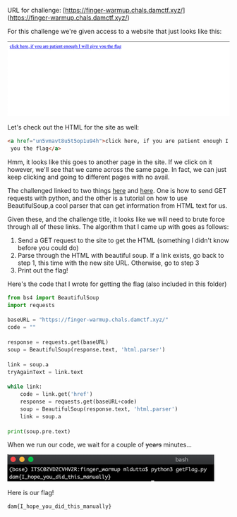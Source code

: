 URL for challenge: [https://finger-warmup.chals.damctf.xyz/]
(https://finger-warmup.chals.damctf.xyz/)

For this challenge we're given access to a website that just looks like this:

![](images/firstPage.png)

Let's check out the HTML for the site as well:

```html
<a href="un5vmavt8u5t5op1u94h">click here, if you are patient enough I will give
 you the flag</a>
```

Hmm, it looks like this goes to another page in the site. If we click on it
however, we'll see that we came across the same page. In fact, we can just 
keep clicking and going to different pages with no avail.

The challenged linked to two things 
[here](https://realpython.com/python-requests/) and 
[here](https://programminghistorian.org/en/lessons/intro-to-beautiful-soup). 
One is how to send GET requests with python, and the other is a tutorial on 
how to use BeautifulSoup,a cool parser that can get information from HTML text 
for us.

Given these, and the challenge title, it looks like we will need to brute force 
through all of these links. The algorithm that I came up with goes as follows:

1. Send a GET request to the site to get the HTML (something I didn't know 
before you could do)
2. Parse through the HTML with beautiful soup. If a link exists, go back to step
1, this time with the new site URL. Otherwise, go to step 3
3. Print out the flag!

Here's the code that I wrote for getting the flag (also included in this folder)

```python
from bs4 import BeautifulSoup
import requests

baseURL = "https://finger-warmup.chals.damctf.xyz/"
code = ""

response = requests.get(baseURL)
soup = BeautifulSoup(response.text, 'html.parser')

link = soup.a
tryAgainText = link.text

while link:
    code = link.get('href')
    response = requests.get(baseURL+code)
    soup = BeautifulSoup(response.text, 'html.parser')
    link = soup.a

print(soup.pre.text)
```

When we run our code, we wait for a couple of ~~years~~ minutes...

![](images/getFlag.png)

Here is our flag!

```
dam{I_hope_you_did_this_manually}
```
